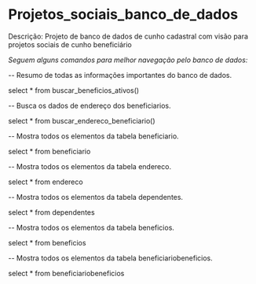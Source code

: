 # Projetos_sociais_banco_de_dados
Descrição: Projeto de banco de dados de cunho cadastral com visão para projetos sociais de cunho beneficiário


*Seguem alguns comandos para melhor navegação pelo banco de dados:*

-- Resumo de todas as informações importantes do banco de dados.

select * from buscar_beneficios_ativos()

-- Busca os dados de endereço dos beneficiarios.

select * from buscar_endereco_beneficiario()

-- Mostra todos os elementos da tabela beneficiario.

  select * from beneficiario

-- Mostra todos os elementos da tabela endereco.
  
  select * from endereco

-- Mostra todos os elementos da tabela dependentes.
  
  select * from dependentes

-- Mostra todos os elementos da tabela beneficios.
  
  select * from beneficios

-- Mostra todos os elementos da tabela beneficiariobeneficios.
  
  select * from beneficiariobeneficios

